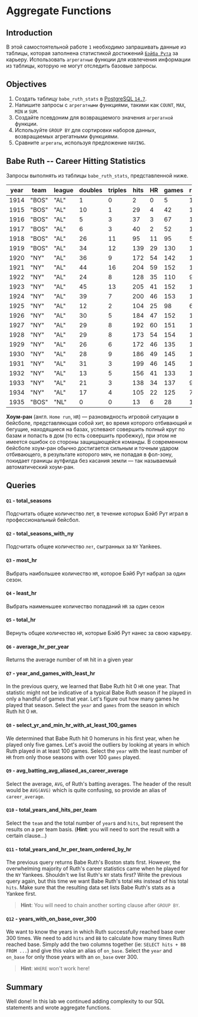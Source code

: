 
# Aggregate Functions

## Introduction

В этой самостоятельной работе `1` необходимо запрашивать данные из таблицы, которая заполнена статистикой достижений [`Бэйба Рута`](https://ru.wikipedia.org/wiki/%D0%A0%D1%83%D1%82,_%D0%91%D0%B5%D0%B9%D0%B1) за карьеру. Использовать `агрегатные` функции для извлечения информации из таблицы, которую не могут отследить базовые запросы. 

## Objectives

1. Создать таблицу `babe_ruth_stats` в [PostgreSQL `14.7`](https://www.enterprisedb.com/downloads/postgres-postgresql-downloads). 
2. Напишите запросы с `агрегатными` функциями, такими как `COUNT`, `MAX`, `MIN` и `SUM`.
3. Создайте псевдоним для возвращаемого значения `агрегатной` функции.
4. Используйте `GROUP BY` для сортировки наборов данных, возвращаемых агрегатными функциями.
5. Сравните `агрегаты`, используя предложение `HAVING`.

## Babe Ruth -- Career Hitting Statistics


Запросы выполнять из таблицы `babe_ruth_stats`, представленной ниже.

year|team |league|doubles|triples|hits|HR|games|runs|RBI|at_bats|BB |SB|SO|AVG
----|-----|------|-------|-------|----|--|-----|----|---|-------|---|--|--|------
1914|"BOS"|"AL"  |1      |0      |2   |0 |5    |1   |2  |10     |0  |0 |4 |0.2
1915|"BOS"|"AL"  |10     |1      |29  |4 |42   |16  |21 |92     |9  |0 |23|0.315
1916|"BOS"|"AL"  |5      |3      |37  |3 |67   |18  |15 |136    |10 |0 |23|0.272
1917|"BOS"|"AL"  |6      |3      |40  |2 |52   |14  |12 |123    |12 |0 |18|0.325
1918|"BOS"|"AL"  |26     |11     |95  |11|95   |50  |66 |317    |58 |6 |58|0.3
1919|"BOS"|"AL"  |34     |12     |139 |29|130  |103 |114|432    |101|7 |58|0.322
1920|"NY" |"AL"  |36     |9      |172 |54|142  |158 |137|458    |150|14|80|0.376
1921|"NY" |"AL"  |44     |16     |204 |59|152  |177 |171|540    |145|17|81|0.378
1922|"NY" |"AL"  |24     |8      |128 |35|110  |94  |99 |406    |84 |2 |80|0.315
1923|"NY" |"AL"  |45     |13     |205 |41|152  |151 |131|522    |170|17|93|0.393
1924|"NY" |"AL"  |39     |7      |200 |46|153  |143 |121|529    |142|9 |81|0.378
1925|"NY" |"AL"  |12     |2      |104 |25|98   |61  |66 |359    |59 |2 |68|0.29
1926|"NY" |"AL"  |30     |5      |184 |47|152  |139 |146|495    |144|11|76|0.372
1927|"NY" |"AL"  |29     |8      |192 |60|151  |158 |164|540    |137|7 |89|0.356
1928|"NY" |"AL"  |29     |8      |173 |54|154  |163 |142|536    |137|4 |87|0.323
1929|"NY" |"AL"  |26     |6      |172 |46|135  |121 |154|499    |72 |5 |60|0.345
1930|"NY" |"AL"  |28     |9      |186 |49|145  |150 |153|518    |136|10|61|0.359
1931|"NY" |"AL"  |31     |3      |199 |46|145  |149 |163|534    |128|5 |51|0.373
1932|"NY" |"AL"  |13     |5      |156 |41|133  |120 |137|457    |130|2 |62|0.341
1933|"NY" |"AL"  |21     |3      |138 |34|137  |97  |103|459    |114|4 |90|0.301
1934|"NY" |"AL"  |17     |4      |105 |22|125  |78  |84 |365    |104|1 |63|0.288
1935|"BOS"|"NL"  |0      |0      |13  |6 |28   |13  |12 |72     |20 |0 |24|0.181

**Хоум-ран** (англ. `Home run`, `HR`) — разновидность игровой ситуации в бейсболе, представляющая собой хит, во время которого отбивающий и бегущие, находящиеся на базах, успевают совершить полный круг по базам и попасть в дом (то есть совершить пробежку), при этом не имеется ошибок со стороны защищающейся команды. В современном бейсболе хоум-ран обычно достигается сильным и точным ударом отбивающего, в результате которого мяч, не попадая в фол-зону, покидает границы аутфилда без касания земли — так называемый автоматический хоум-ран.


## Queries

#### `Q1` - total_seasons
Подсчитать общее количество лет, в течение которых Бэйб Рут играл в профессиональный бейсбол.

#### `Q2` - total_seasons_with_ny
Подсчитать общее количество `лет`, сыгранных за `NY` Yankees.

#### `Q3` - most_hr
Выбрать наибольшее количество `HR`, которое Бэйб Рут набрал за один сезон.

#### `Q4` - least_hr
Выбрать наименьшее количество попаданий `HR` за один сезон

#### `Q5` - total_hr
Вернуть общее количество `HR`, которые Бэйб Рут нанес за свою карьеру.

#### `Q6` - average_hr_per_year
Returns the average number of `HR` hit in a given year

#### `Q7` - year_and_games_with_least_hr
In the previous query, we learned that Babe Ruth hit 0 `HR` one year.  That statistic might not be indicative of a typical Babe Ruth season if he played in only a handful of games that year.  Let's figure out how many games he played that season.  Select the `year` and `games` from the season in which Ruth hit 0 `HR`.

#### `Q8` - select_yr_and_min_hr_with_at_least_100_games
We determined that Babe Ruth hit 0 homeruns in his first year, when he played only five games.  Let's avoid the outliers by looking at years in which Ruth played in at least 100 games.  Select the `year` with the least number of  `HR` from only those seasons with over 100 `games` played.

#### `Q9` - avg_batting_avg_aliased_as_career_average
Select the average, `AVG`, of Ruth's batting averages.  The header of the result would be `AVG(AVG)` which is quite confusing, so provide an alias of `career_average`.

#### `Q10` - total_years_and_hits_per_team
Select the `team` and the total number of `year`s and `hits`, but represent the results on a per team basis.  (**Hint**: you will need to sort the result with a certain clause...)

#### `Q11` - total_years_and_hr_per_team_ordered_by_hr
The previous query returns Babe Ruth's Boston stats first.  However, the overwhelming majority of Ruth's career statistics came when he played for the `NY` Yankees.  Shouldn't we list Ruth's `NY` stats first?  Write the previous query again, but this time we want Babe Ruth's total `HR`s instead of his total `hits`.  Make sure that the resulting data set lists Babe Ruth's stats as a Yankee first.  
> **Hint**:  You will need to chain another sorting clause after `GROUP BY`.

#### `Q12` - years_with_on_base_over_300
We want to know the years in which Ruth successfully reached base over 300 times.  We need to add `hits` and `BB` to calculate how many times Ruth reached base.  Simply add the two columns together (ie: `SELECT hits + BB FROM ...`) and give this value an alias of `on_base`.  Select the `year` and `on_base` for only those years with an `on_base` over 300.  
> **Hint**: `WHERE` won't work here!

## Summary

Well done! In this lab we continued adding complexity to our SQL statements and wrote aggregate functions. 
